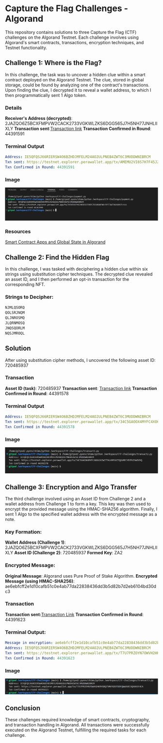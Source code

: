 # Capture the Flag Challenges - Algorand

This repository contains solutions to three Capture the Flag (CTF) challenges on the Algorand Testnet. Each challenge involves using Algorand's smart contracts, transactions, encryption techniques, and Testnet functionality.

## Challenge 1: Where is the Flag?

In this challenge, the task was to uncover a hidden clue within a smart contract deployed on the Algorand Testnet. The clue, stored in global storage, could be found by analyzing one of the contract's transactions. Upon finding the clue, I decrypted it to reveal a wallet address, to which I then programmatically sent 1 Algo token.

### Details

**Receiver's Address (decrypted)**: 2JAZQO6Z5BCXFMPVW2CACK2733VGKWLZKS6DGG565J7H5NH77JNHLIIXLY
**Transaction sent**:[Transaction link](https://testnet.explorer.perawallet.app/tx/AMEMU2VI6S7H7F45JZR6WQTYXGSQDOABMCDWF7OA4FBXVKFK7Z2A)
**Transaction Confirmed in Round**: 44391591

### Terminal Output

```yaml
Address: IE5QFQSJ66RIERSW4O6BZHDJMFELM24AO2ULPNEB4ZWT6C3MUDDWNIBRCM
Txn sent: https://testnet.explorer.perawallet.app/tx/AMEMU2VI6S7H7F45JZR6WQTYXGSQDOABMCDWF7OA4FBXVKFK7Z2A
Txn Confirmed in Round: 44391591
```
### Image 

![Challenge 1](public/assets/ctf%201.png)

### Resources

[Smart Contract Apps and Global State in Algorand](https://developer.algorand.org/docs/get-details/dapps/smart-contracts/apps/state/)

## Challenge 2: Find the Hidden Flag

In this challenge, I was tasked with deciphering a hidden clue within six strings using substitution cipher techniques. The decrypted clue revealed an asset ID, and I then performed an opt-in transaction for the corresponding NFT.

### Strings to Decipher:
```bash
NJMLQSORQ
QOLSRJNQM
QLJNROSMQ
JLQRNMOSQ
JNQSQORLM
NQSJMROQL
```

## Solution

After using substitution cipher methods, I uncovered the following asset ID: 720485937

### Transaction

**Asset ID (task)**: 720485937
**Transaction sent**: [Transaction link](https://testnet.explorer.perawallet.app/tx/34C5GAOOX4MYFC4XO626IWCTTALKMFGVI7QGUMECYB7PUZVW5OYQ/)
**Transaction Confirmed in Round**: 44391578

### Terminal Output

```yaml
Address: IE5QFQSJ66RIERSW4O6BZHDJMFELM24AO2ULPNEB4ZWT6C3MUDDWNIBRCM
Txn sent: https://testnet.explorer.perawallet.app/tx/34C5GAOOX4MYFC4XO626IWCTTALKMFGVI7QGUMECYB7PUZVW5OYQ
Txn Confirmed in Round: 44391578
```

### Image

![Challenge 2](public/assets/Screenshot%202024-10-01%20202434.png)


## Challenge 3: Encryption and Algo Transfer

The third challenge involved using an Asset ID from Challenge 2 and a wallet address from Challenge 1 to form a key. This key was then used to encrypt the provided message using the HMAC-SHA256 algorithm. Finally, I sent 1 Algo to the specified wallet address with the encrypted message as a note.

### Key Formation:

**Wallet Address (Challenge 1)**: 2JAZQO6Z5BCXFMPVW2CACK2733VGKWLZKS6DGG565J7H5NH77JNHLIIXLY
**Asset ID (Challenge 2)**: 720485937
**Formed Key**: ZA2

### Encrypted Message:

**Original Message**: Algorand uses Pure Proof of Stake Algorithm.
**Encrypted Message (using HMAC-SHA256)**: ae6ebfcff2e1d10cafb51c0e4ab77da22838436dd3b5d82b7d2eb6104bd30dc3

### Transaction

**Transaction sent:**[Transaction Link](https://testnet.explorer.perawallet.app/tx/T7U7PRZOYN7OWVH2HKRYGBQ75MKYGDOTDDFQWWUVX33QHU6SF4CA/)
**Transaction Confirmed in Round**: 44391623

### Terminal Output:

```yaml
Message in encryption: ae6ebfcff2e1d10cafb51c0e4ab77da22838436dd3b5d82b7d2eb6104bd30dc3
Address: IE5QFQSJ66RIERSW4O6BZHDJMFELM24AO2ULPNEB4ZWT6C3MUDDWNIBRCM
Txn sent: https://testnet.explorer.perawallet.app/tx/T7U7PRZOYN7OWVH2HKRYGBQ75MKYGDOTDDFQWWUVX33QHU6SF4CA
Txn Confirmed in Round: 44391623
```

### Image

![Challenge 3](public/assets/Screenshot%202024-10-01%20202737.png)

## Conclusion

These challenges required knowledge of smart contracts, cryptography, and transaction handling in Algorand. All transactions were successfully executed on the Algorand Testnet, fulfilling the required tasks for each challenge.


